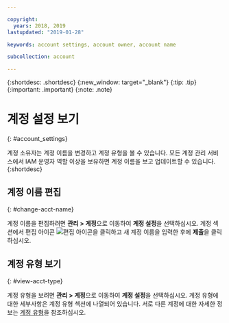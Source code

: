 ```yaml
---

copyright:
  years: 2018, 2019
lastupdated: "2019-01-28"

keywords: account settings, account owner, account name

subcollection: account

---
```


{:shortdesc: .shortdesc}
{:new_window: target="_blank"}
{:tip: .tip}
{:important: .important}
{:note: .note}


# 계정 설정 보기
{: #account_settings}

계정 소유자는 계정 이름을 변경하고 계정 유형을 볼 수 있습니다. 모든 계정 관리 서비스에서 IAM 운영자 역할 이상을 보유하면 계정 이름을 보고 업데이트할 수 있습니다.  
{:shortdesc}

## 계정 이름 편집
{: #change-acct-name}

계정 이름을 편집하려면 **관리 > 계정**으로 이동하여 **계정 설정**을 선택하십시오. 계정 섹션에서 편집 아이콘 ![편집 아이콘](../icons/edit-tagging.svg)을 클릭하고 새 계정 이름을 입력한 후에 **제출**을 클릭하십시오.

## 계정 유형 보기
{: #view-acct-type}

계정 유형을 보려면 **관리 > 계정**으로 이동하여 **계정 설정**을 선택하십시오. 계정 유형에 대한 세부사항은 계정 유형 섹션에 나열되어 있습니다. 서로 다른 계정에 대한 자세한 정보는 [계정 유형](/docs/account?topic=account-accounts)을 참조하십시오.
